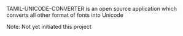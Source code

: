TAMIL-UNICODE-CONVERTER is an open source application which converts all other format of fonts into Unicode

Note: Not yet initiated this project
